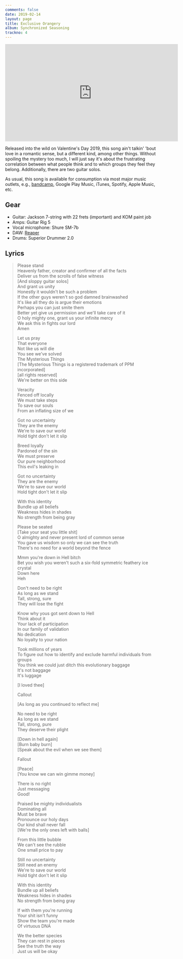 ```yaml
---
comments: false
date: 2019-02-14
layout: page
title: Exclusive Orangery
album: Synchronized Seasoning
trackno: 4
---
```


<iframe width="560" height="315" src="https://www.youtube.com/embed/nx8J07qlnYE" frameborder="0" allow="accelerometer; autoplay; encrypted-media; gyroscope; picture-in-picture" allowfullscreen></iframe>

Released into the wild on Valentine's Day 2019,
this song ain't talkin' 'bout love
in a romantic sense,
but a different kind, among other things. Without spoiling the mystery too much,
I will
just say it's about the frustrating correlation between what people think and to
which groups they feel they belong.
Additionally, there are two guitar solos.

As usual, this song is available for consumption via most major music outlets,
e.g., [bandcamp](https://petepeterson.bandcamp.com/track/exclusive-orangery),
Google Play Music, iTunes, Spotify, Apple Music, etc.


## Gear

* Guitar: Jackson 7-string with 22 frets (important) and KOM paint job
* Amps: Guitar Rig 5
* Vocal microphone: Shure SM-7b
* DAW: [Reaper](https://www.reaper.fm/)
* Drums: Superior Drummer 2.0


## Lyrics

>Please stand<br>
Heavenly father, creator and confirmer of all the facts<br>
Deliver us from the scrolls of false witness<br>
[And sloppy guitar solos]<br>
And grant us unity<br>
Honestly it wouldn't be such a problem<br>
If the other guys weren't so god damned brainwashed<br>
It's like all they do is argue their emotions<br>
Perhaps you can just smite them<br>
Better yet give us permission and we'll take care of it<br>
O holy mighty one, grant us your infinite mercy<br>
We ask this in fights our lord<br>
Amen
>
>Let us pray<br>
That everyone<br>
Not like us will die<br>
You see we've solved<br>
The Mysterious Things<br>
[The Mysterious Things is a registered trademark of PPM incorporated]<br>
[all rights reserved]<br>
We're better on this side<br>
>
>Veracity<br>
Fenced off locally<br>
We must take steps<br>
To save our souls<br>
From an inflating size of we
>
>Got no uncertainty<br>
They are the enemy<br>
We're to save our world<br>
Hold tight don't let it slip
>
>Breed loyally<br>
Pardoned of the sin<br>
We must preserve<br>
Our pure neighborhood<br>
This evil's leaking in
>
>Got no uncertainty<br>
They are the enemy<br>
We're to save our world<br>
Hold tight don't let it slip
>
>With this identity<br>
Bundle up all beliefs<br>
Weakness hides in shades<br>
No strength from being gray
>
>Please be seated<br>
[Take your seat you little shit]<br>
O almighty and never present lord of common sense<br>
You gave us wisdom so only we can see the truth<br>
There's no need for a world beyond the fence
>
>Mmm you're down in Hell bitch<br>
Bet you wish you weren't such a six-fold symmetric feathery ice crystal<br>
Down here<br>
Heh
>
>Don't need to be right<br>
As long as we stand<br>
Tall, strong, sure<br>
They will lose the fight
>
>Know why yous got sent down to Hell<br>
Think about it<br>
Your lack of participation<br>
In our family of validation<br>
No dedication<br>
No loyalty to your nation
>
>Took millions of years<br>
To figure out how to identify and exclude harmful individuals from groups<br>
You think we could just ditch this evolutionary baggage<br>
It's not baggage<br>
It's luggage
>
>[I loved thee]
>
>Callout
>
>[As long as you continued to reflect me]
>
>No need to be right<br>
As long as we stand<br>
Tall, strong, pure<br>
They deserve their plight
>
>[Down in hell again]<br>
[Burn baby burn]<br>
[Speak about the evil when we see them]
>
>Fallout
>
>[Peace]<br>
[You know we can win gimme money]
>
>There is no right<br>
Just messaging<br>
Good!
>
>Praised be mighty individualists<br>
Dominating all<br>
Must be brave<br>
Pronounce our holy days<br>
Our kind shall never fall<br>
[We're the only ones left with balls]<br>
>
>From this little bubble<br>
We can't see the rubble<br>
One small price to pay
>
>Still no uncertainty<br>
Still need an enemy<br>
We're to save our world<br>
Hold tight don't let it slip
>
>With this identity<br>
Bundle up all beliefs<br>
Weakness hides in shades<br>
No strength from being gray
>
>If with them you're running<br>
Your shit isn't funny<br>
Show the team you're made<br>
Of virtuous DNA
>
>We the better species<br>
They can rest in pieces<br>
See the truth the way<br>
Just us will be okay
